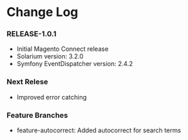 # Change Log

### RELEASE-1.0.1

  * Initial Magento Connect release
  * Solarium version: 3.2.0
  * Symfony EventDispatcher version: 2.4.2

### Next Relese

  * Improved error catching

### Feature Branches

  * feature-autocorrect: Added autocorrect for search terms

